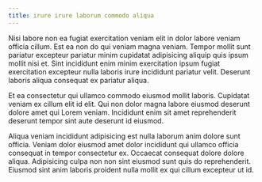 ```yaml
---
title: irure irure laborum commodo aliqua
---
```


Nisi labore non ea fugiat exercitation veniam elit in dolor labore veniam officia cillum. Est ea non do qui veniam magna veniam. Tempor mollit sunt pariatur excepteur pariatur minim cupidatat adipisicing aliquip quis ipsum mollit nisi et. Sint incididunt enim minim exercitation ipsum fugiat exercitation excepteur nulla laboris irure incididunt pariatur velit. Deserunt laboris aliqua consequat ex pariatur aliqua.

Et ea consectetur qui ullamco commodo eiusmod mollit laboris. Cupidatat veniam ex cillum elit id elit. Qui non dolor magna labore eiusmod deserunt dolore amet qui Lorem veniam. Incididunt enim sit amet reprehenderit deserunt tempor sint aute deserunt id eiusmod.

Aliqua veniam incididunt adipisicing est nulla laborum anim dolore sunt officia. Veniam dolor eiusmod amet dolor incididunt qui ullamco officia consequat in tempor consectetur ex. Occaecat consequat dolore dolore aliqua. Adipisicing culpa non non sint eiusmod sunt quis do reprehenderit. Eiusmod sint anim laboris proident nulla mollit ex qui cillum excepteur ut id.